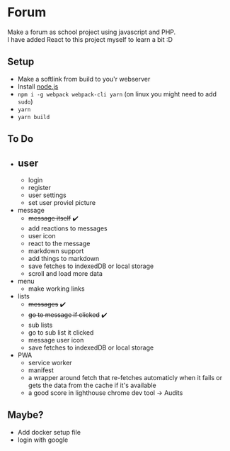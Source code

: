 # Forum
Make a forum as school project using javascript and PHP.  
I have added React to this project myself to learn a bit :D

## Setup
- Make a softlink from build to you'r webserver
- Install [node.js](https://nodejs.org/en/)
- `npm i -g webpack webpack-cli yarn` (on linux you might need to add `sudo`)
- `yarn`
- `yarn build`

## To Do
- user
  - 
  - login
  - register
  - user settings
  - set user proviel picture
- message
  - ~~message itself~~ :heavy_check_mark:
  - add reactions to messages
  - user icon 
  - react to the message
  - markdown support
  - add things to markdown
  - save fetches to indexedDB or local storage
  - scroll and load more data
- menu
  - make working links
- lists
  - ~~messages~~ :heavy_check_mark:
  - ~~go to message if clicked~~ :heavy_check_mark:
  - sub lists
  - go to sub list it clicked
  - message user icon
  - save fetches to indexedDB or local storage
- PWA
  - service worker
  - manifest
  - a wrapper around fetch that re-fetches automaticly when it fails or gets the data from the cache if it's available
  - a good score in lighthouse chrome dev tool -> Audits

## Maybe?
- Add docker setup file
- login with google
